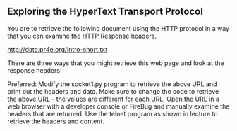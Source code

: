 ## Exploring the HyperText Transport Protocol

You are to retrieve the following document using the HTTP protocol in a way that you can examine the HTTP Response headers.

http://data.pr4e.org/intro-short.txt

There are three ways that you might retrieve this web page and look at the response headers:

Preferred: Modify the socket1.py program to retrieve the above URL and print out the headers and data. Make sure to change the code to retrieve the above URL - the values are different for each URL.
Open the URL in a web browser with a developer console or FireBug and manually examine the headers that are returned.
Use the telnet program as shown in lecture to retrieve the headers and content.
